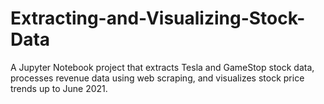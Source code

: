 # Extracting-and-Visualizing-Stock-Data
A Jupyter Notebook project that extracts Tesla and GameStop stock data, processes revenue data using web scraping, and visualizes stock price trends up to June 2021.
